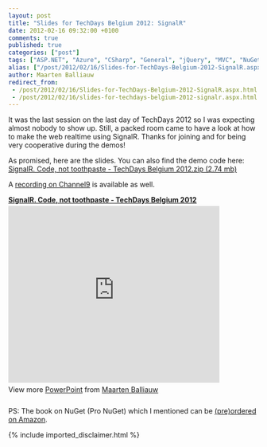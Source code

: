 ```yaml
---
layout: post
title: "Slides for TechDays Belgium 2012: SignalR"
date: 2012-02-16 09:32:00 +0100
comments: true
published: true
categories: ["post"]
tags: ["ASP.NET", "Azure", "CSharp", "General", "jQuery", "MVC", "NuGet", "Presentations"]
alias: ["/post/2012/02/16/Slides-for-TechDays-Belgium-2012-SignalR.aspx", "/post/2012/02/16/slides-for-techdays-belgium-2012-signalr.aspx"]
author: Maarten Balliauw
redirect_from:
 - /post/2012/02/16/Slides-for-TechDays-Belgium-2012-SignalR.aspx.html
 - /post/2012/02/16/slides-for-techdays-belgium-2012-signalr.aspx.html
---
```

<p>It was the last session on the last day of TechDays 2012 so I was expecting almost nobody to show up. Still, a packed room came to have a look at how to make the web realtime using SignalR. Thanks for joining and for being very cooperative during the demos!</p>
<p>As promised, here are the slides. You can also find the demo code here: <a href="/files/2012/2/SignalR.+Code%2c+not+toothpaste+-+TechDays+Belgium+2012.zip">SignalR. Code, not toothpaste - TechDays Belgium 2012.zip (2.74 mb)</a></p>
<p>A <a href="Interested in #signalr? My #techdaysbe session is online! http://bit.ly/zSMocz">recording on Channel9</a> is available as well.</p>
<div style="width:425px" id="__ss_11602514"> <strong style="display:block;margin:12px 0 4px"><a href="http://www.slideshare.net/maartenba/signalr-code-not-toothpaste-techdays-belgium-2012" title="SignalR. Code, not toothpaste - TechDays Belgium 2012" target="_blank">SignalR. Code, not toothpaste - TechDays Belgium 2012</a></strong> <iframe src="http://www.slideshare.net/slideshow/embed_code/11602514" width="425" height="355" frameborder="0" marginwidth="0" marginheight="0" scrolling="no"></iframe> <div style="padding:5px 0 12px"> View more <a href="http://www.slideshare.net/thecroaker/death-by-powerpoint" target="_blank">PowerPoint</a> from <a href="http://www.slideshare.net/maartenba" target="_blank">Maarten Balliauw</a> </div> </div>
<p>PS: The book on NuGet (Pro NuGet) which I mentioned can be <a href="http://www.amazon.com/NuGet-Professional-Apress-Maarten-Balliauw/dp/1430241918">(pre)ordered on Amazon</a>.</p>
{% include imported_disclaimer.html %}
